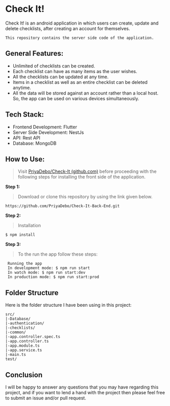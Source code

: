 # Check It!  
  Check It! is an android application in which users can create, update and delete checklists, after creating an account for themselves. 
 
 ```
 This repository contains the server side code of the application.
 ```
  
## General Features:  
 - Unlimited of checklists can be created.  
 - Each checklist can have as many items as the user wishes.  
 - All the checklists can be updated at any time.   
 - Items in a checklist as well as an entire checklist can be deleted anytime.   
 - All the data will be stored against an account rather than a local host. So, the app can be used on various devices simultaneously.  
  
## Tech Stack:   
- Frontend Development: Flutter  
- Server Side Development:  NestJs  
- API: Rest API  
- Database: MongoDB

## How to Use:
> Visit [PriyaDebo/Check-It (github.com)](https://github.com/PriyaDebo/Check-It) before proceeding with the following steps for installing the front side of the application.

**Step 1:**
>Download or clone this repository by using the link given below. 
```
https://github.com/PriyaDebo/Check-It-Back-End.git
```
**Step 2:**
>Installation
```
$ npm install
```

**Step 3:**

> To the run the app follow these steps:
```
 Running the app
 In development mode: $ npm run start
 In watch mode: $ npm run start:dev
 In production mode: $ npm run start:prod
```
## Folder Structure
Here is the folder structure I have been using in this project:
```
src/
|-Database/
|-authentication/
|-checklists/
|-common/
|-app.controller.spec.ts
|-app.controller.ts
|-app.module.ts
|-app.service.ts
|-main.ts
test/
```
## Conclusion

I will be happy to answer any questions that you may have regarding this project, and if you want to lend a hand with the project then please feel free to submit an issue and/or pull request.
